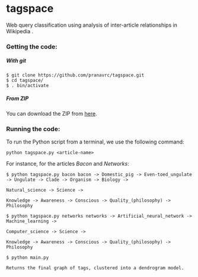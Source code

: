 # tagspace

Web query classification using analysis of inter-article relationships in Wikipedia .

### Getting the code:

##### With git

``` 
$ git clone https://github.com/pranavrc/tagspace.git
$ cd tagspace/
$ . bin/activate
```

##### From ZIP

You can download the ZIP from [here](https://github.com/pranavrc/tagspace/archive/master.zip).

### Running the code:

To run the Python script from a terminal, we use the following command:

`python tagspace.py <article-name>`

For instance, for the articles *Bacon* and *Networks*:

```
$ python tagspace.py bacon bacon -> Domestic_pig -> Even-toed_ungulate -> Ungulate -> Clade -> Organism -> Biology ->

Natural_science -> Science ->

Knowledge -> Awareness -> Conscious -> Quality_(philosophy) -> Philosophy

$ python tagspace.py networks networks -> Artificial_neural_network -> Machine_learning ->

Computer_science -> Science ->

Knowledge -> Awareness -> Conscious -> Quality_(philosophy) -> Philosophy

$ python main.py

Returns the final graph of tags, clustered into a dendrogram model. 
```
